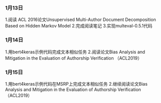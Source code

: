 ### 1月13日
1.阅读 ACL 2016论文Unsupervised Multi-Author Document Decomposition Based on Hidden Markov Model
2.完成阅读笔记
3.实现multeval-0.5.1代码

### 1月14日
1.用bert4keras示例代码完成文本相似任务
2.阅读论文Bias Analysis and Mitigation in the Evaluation of Authorship Verification （ACL2019）

### 1月15日
1.用bert4keras示例代码在MSRP上完成文本相似任务
2.继续阅读论文Bias Analysis and Mitigation in the Evaluation of Authorship Verification （ACL2019）
